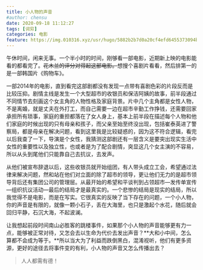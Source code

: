 ```yaml
---
title: 小人物的声音
#author: chensu
date: 2020-09-18 11:12:27
tags: [词穷]
categories: 电影
feature: https://img.010316.xyz/usr/hugo/5882b2b7d0a20cf4efd6455373094b36adaf99fc.jpg
---
```


午休时间，闲来无事。一个半小时的时间，刚够看一部电影，近期新上映的电影能看的都看完了。~~花木兰的评分对得起这部电影。~~想搜个喜剧片看看，然后排第一的是一部韩国片《购物车》。


一部2014年的电影，直到看完这部剧都没有发现一点带有喜剧色彩的片段反而是比较压抑。剧情主线是发生一个大型超市的收银员和保洁阿姨的故事，前半段通过不同情节去刻画这个女主角的人物性格及家庭背景。片中几个主角都是女性人物，不是离婚，就是丈夫在外打工，而自己需要一边在超市辛勤工作挣钱，还需要回家承担所有琐事，家庭的重担都落在了女人身上，基本上前半段在描述每个人物和他们家庭的时候出现的只有母亲和孩子，而父亲至始至终没出现，包括崔泰英进了警察局，都是母亲在解决问题，看到这里我是比较疑惑的，因为这不符合逻辑，看完以后我查了一下，导演是个女性，我猜测这部剧还有一层含义是要突出现实生活中女性的重要性以及独立性，也或者是为了配合剧情，突显这几个女主演的不容易，所以从头到尾他们只能靠自己去抗议，去发声。

从他们被宣布辞退以后，这些收银员就开始组团，有人带头成立工会，希望通过法律来解决问题，然和站在他们对立面的除了超市的领导，更让他们无力的是超市领导背后还有集团公司的管理层。从最开始的希望和平谈判到占领超市—发传单宣传—组织抗议活动—最后的结局才是最真实的。一个悲惨的结局是现实的结局，所以我觉得不是电影，而是在写实。它很真实的反映了当下存在的问题，一个小人物，你的声音是有限的，就像一颗小石子，丢在大海里，也只是激起个水花，随后就会回归平静，石沉大海，不起波澜。 

让我想起前段时间南山必胜客的跳楼事件，如果那个小人物的声音能够更有力一点，能够被正常对待，又怎会去以生命为代价去发出声音？**大和小中间，怎么算都不会成为等于。**所以当大为了利益而跌倒黑白，混淆视听，他们有更多资源，更好的途径去将事件变的有利，小人物的声音又怎么传播出去？

> 人人都需有德！
